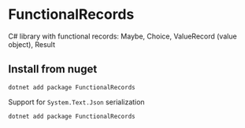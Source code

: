 ﻿# FunctionalRecords

C# library with functional records: Maybe, Choice, ValueRecord (value object), Result

## Install from nuget

```
dotnet add package FunctionalRecords
```

Support for `System.Text.Json` serialization

```
dotnet add package FunctionalRecords
```
